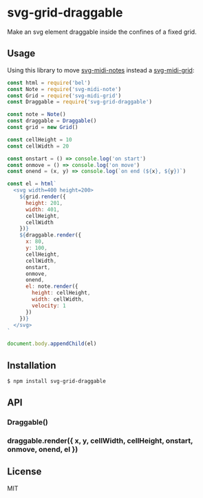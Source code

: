 # svg-grid-draggable

Make an svg element draggable inside the confines of a fixed grid.

## Usage

Using this library to move [svg-midi-notes](https://github.com/juliangruber/svg-midi-note) instead a [svg-midi-grid](https://github.com/juliangruber/svg-midi-grid):

```js
const html = require('bel')
const Note = require('svg-midi-note')
const Grid = require('svg-midi-grid')
const Draggable = require('svg-grid-draggable')

const note = Note()
const draggable = Draggable()
const grid = new Grid()

const cellHeight = 10
const cellWidth = 20

const onstart = () => console.log('on start')
const onmove = () => console.log('on move')
const onend = (x, y) => console.log(`on end (${x}, ${y})`)

const el = html`
  <svg width=400 height=200>
    ${grid.render({
      height: 201,
      width: 401,
      cellHeight,
      cellWidth
    })}
    ${draggable.render({
      x: 80,
      y: 100,
      cellHeight,
      cellWidth,
      onstart,
      onmove,
      onend,
      el: note.render({
        height: cellHeight,
        width: cellWidth,
        velocity: 1
      })
    })}
  </svg>
`

document.body.appendChild(el)
```

## Installation

```bash
$ npm install svg-grid-draggable
```

## API

### Draggable()
### draggable.render({ x, y, cellWidth, cellHeight, onstart, onmove, onend, el })

## License

MIT
